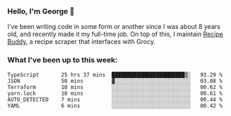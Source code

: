 ### Hello, I'm George 👋

I've been writing code in some form or another since I was about 8 years old, and recently made it my full-time job. On top of this, I maintain [Recipe Buddy](https://github.com/georgegebbett/recipe-buddy), a recipe scraper that interfaces with Grocy.  

<!--
**georgegebbett/georgegebbett** is a ✨ _special_ ✨ repository because its `README.md` (this file) appears on your GitHub profile.

Here are some ideas to get you started:

- 🔭 I’m currently working on ...
- 🌱 I’m currently learning ...
- 👯 I’m looking to collaborate on ...
- 🤔 I’m looking for help with ...
- 💬 Ask me about ...
- 📫 How to reach me: ...
- 😄 Pronouns: ...
- ⚡ Fun fact: ...
-->

### What I've been up to this week:
<!--START_SECTION:waka-->

```text
TypeScript       25 hrs 37 mins  ███████████████████████▒░   93.29 %
JSON             50 mins         ▓░░░░░░░░░░░░░░░░░░░░░░░░   03.08 %
Terraform        10 mins         ░░░░░░░░░░░░░░░░░░░░░░░░░   00.62 %
yarn.lock        10 mins         ░░░░░░░░░░░░░░░░░░░░░░░░░   00.61 %
AUTO_DETECTED    7 mins          ░░░░░░░░░░░░░░░░░░░░░░░░░   00.44 %
YAML             6 mins          ░░░░░░░░░░░░░░░░░░░░░░░░░   00.42 %
```

<!--END_SECTION:waka-->
